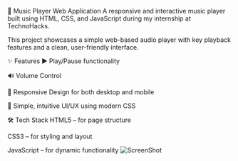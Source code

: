 🎵 Music Player Web Application
A responsive and interactive music player built using HTML, CSS, and JavaScript during my internship at TechnoHacks.

This project showcases a simple web-based audio player with key playback features and a clean, user-friendly interface.

✨ Features
▶️ Play/Pause functionality

🔊 Volume Control

📱 Responsive Design for both desktop and mobile

🎨 Simple, intuitive UI/UX using modern CSS

🛠️ Tech Stack
HTML5 – for page structure

CSS3 – for styling and layout

JavaScript  – for dynamic functionality
![ScreenShot](Online_Internship_project_Music_player.jpg)

